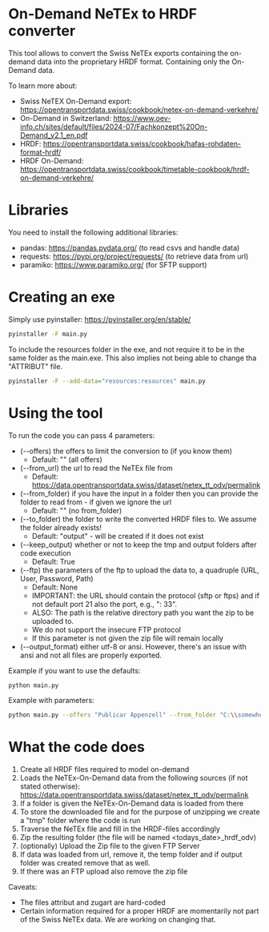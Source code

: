 # On-Demand NeTEx to HRDF converter

This tool allows to convert the Swiss NeTEx exports containing the on-demand data into the proprietary HRDF format.
Containing only the On-Demand data.

To learn more about:

* Swiss NeTEX On-Demand export: https://opentransportdata.swiss/cookbook/netex-on-demand-verkehre/
* On-Demand in Switzerland: https://www.oev-info.ch/sites/default/files/2024-07/Fachkonzept%20On-Demand_v2.1_en.pdf
* HRDF: https://opentransportdata.swiss/cookbook/hafas-rohdaten-format-hrdf/
* HRDF On-Demand: https://opentransportdata.swiss/cookbook/timetable-cookbook/hrdf-on-demand-verkehre/

# Libraries

You need to install the following additional libraries:

* pandas: https://pandas.pydata.org/ (to read csvs and handle data)
* requests: https://pypi.org/project/requests/ (to retrieve data from url)
* paramiko: https://www.paramiko.org/ (for SFTP support)

# Creating an exe

Simply use pyinstaller: https://pyinstaller.org/en/stable/

```sh
pyinstaller -F main.py
```

To include the resources folder in the exe, and not require it to be in the same folder as the main.exe.
This also implies not being able to change tha "ATTRIBUT" file.

```sh
pyinstaller -F --add-data="resources:resources" main.py
```

# Using the tool

To run the code you can pass 4 parameters:

* (--offers) the offers to limit the conversion to (if you know them)
    * Default: "" (all offers)
* (--from_url) the url to read the NeTEx file from
    * Default: https://data.opentransportdata.swiss/dataset/netex_tt_odv/permalink
* (--from_folder) if you have the input in a folder then you can provide the folder to read from - if given we ignore
  the url
    * Default: "" (no from_folder)
* (--to_folder) the folder to write the converted HRDF files to. We assume the folder already exists!
    * Default: "output" - will be created if it does not exist
* (--keep_output) whether or not to keep the tmp and output folders after code execution
    * Default: True
* (--ftp) the parameters of the ftp to upload the data to, a quadruple (URL, User, Password, Path)
    * Default: None
    * IMPORTANT: the URL should contain the protocol (sftp or ftps) and if not default port 21 also the port, e.g., ":
      33".
    * ALSO: The path is the relative directory path you want the zip to be uploaded to.
    * We do not support the insecure FTP protocol
    * If this parameter is not given the zip file will remain locally
* (--output_format) either utf-8 or ansi. However, there's an issue with ansi and not all files are properly exported.

Example if you want to use the defaults:
```sh
python main.py 
```

Example with parameters:

```sh
python main.py --offers "Publicar Appenzell" --from_folder "C:\\somewhere\\netex" --to_folder "C:\\somehwere\\hrdf" --ftp "sftp://abc.com:33,user,password,path"
```

# What the code does

1. Create all HRDF files required to model on-demand
2. Loads the NeTEx-On-Demand data from the following sources (if not stated
   otherwise): https://data.opentransportdata.swiss/dataset/netex_tt_odv/permalink
3. If a folder is given the NeTEx-On-Demand data is loaded from there
4. To store the downloaded file and for the purpose of unzipping we create a "tmp" folder where the code is run
5. Traverse the NeTEx file and fill in the HRDF-files accordingly
6. Zip the resulting folder (the file will be named <todays_date>_hrdf_odv)
7. (optionally) Upload the Zip file to the given FTP Server
8. If data was loaded from url, remove it, the temp folder and if output folder was created remove that as well.
9. If there was an FTP upload also remove the zip file

Caveats:

* The files attribut and zugart are hard-coded
* Certain information required for a proper HRDF are momentarily not part of the Swiss NeTEx data. We are working on
  changing that.
